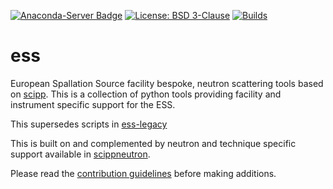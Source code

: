 [![Anaconda-Server Badge](https://anaconda.org/scipp/ess/badges/installer/conda.svg)](https://conda.anaconda.org/scipp)
[![License: BSD 3-Clause](https://img.shields.io/badge/License-BSD%203--Clause-blue.svg)](LICENSE)
[![Builds](https://github.com/scipp/ess/actions/workflows/release.yml/badge.svg)](https://github.com/scipp/ess/actions/workflows/release.yml)

# ess

European Spallation Source facility bespoke, neutron scattering tools based on
[scipp](https://github.com/scipp/scipp).
This is a collection of python tools providing facility and instrument specific support
for the ESS.

This supersedes scripts in [ess-legacy](https://github.com/scipp/ess-legacy)

This is built on and complemented by neutron and technique specific support available in
[scippneutron](https://github.com/scipp/scippneutron).

Please read the [contribution guidelines](https://scipp.github.io/ess/developer/style-guide.html) before making additions.
